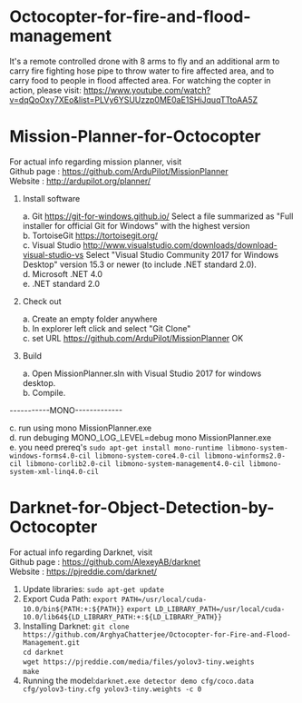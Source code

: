 # Octocopter-for-fire-and-flood-management <br >

It's a remote controlled drone with 8 arms to fly and an additional arm to carry fire fighting hose pipe to throw water to fire affected area, and to carry food to people in flood affected area. For watching the copter in action, please visit: https://www.youtube.com/watch?v=dqQoOxy7XEo&list=PLVy6YSUUzzp0ME0aE1SHiJquqTTtoAA5Z

# Mission-Planner-for-Octocopter

For actual info regarding mission planner, visit <br >
Github page : https://github.com/ArduPilot/MissionPlanner<br >
Website : http://ardupilot.org/planner/  

1. Install software

   a. Git
     https://git-for-windows.github.io/
     Select a file summarized as "Full installer for official Git for Windows"
     with the highest version<br >
   b. TortoiseGit
     https://tortoisegit.org/<br >
   c. Visual Studio
     http://www.visualstudio.com/downloads/download-visual-studio-vs
     Select "Visual Studio Community 2017 for Windows Desktop" version 15.3 or newer (to include .NET standard 2.0).<br >
   d. Microsoft .NET 4.0 <br >
   e. .NET standard 2.0 <br >

2. Check out

   a. Create an empty folder anywhere <br >
   b. In explorer left click and select "Git Clone"<br >
   c. set URL https://github.com/ArduPilot/MissionPlanner
     OK

3. Build

   a. Open MissionPlanner.sln with Visual Studio 2017 for windows desktop.<br >
   b. Compile.<br >

-----------MONO-------------

   c. run using 
      mono MissionPlanner.exe<br >
   d. run debuging
      MONO_LOG_LEVEL=debug mono MissionPlanner.exe<br >
   e. you need prereq's
     `sudo apt-get install mono-runtime libmono-system-windows-forms4.0-cil libmono-system-core4.0-cil libmono-winforms2.0-         cil libmono-corlib2.0-cil libmono-system-management4.0-cil libmono-system-xml-linq4.0-cil`

# Darknet-for-Object-Detection-by-Octocopter <br >
For actual info regarding Darknet, visit <br >
Github page : https://github.com/AlexeyAB/darknet<br >
Website : https://pjreddie.com/darknet/  

1. Update libraries: `sudo apt-get update`<br >
2. Export Cuda Path: `export PATH=/usr/local/cuda-10.0/bin${PATH:+:${PATH}}`
                    `export LD_LIBRARY_PATH=/usr/local/cuda-10.0/lib64${LD_LIBRARY_PATH:+:${LD_LIBRARY_PATH}}`<br >
3. Installing Darknet: `git clone https://github.com/ArghyaChatterjee/Octocopter-for-Fire-and-Flood-Management.git`<br >
                       `cd darknet`<br >
                       `wget https://pjreddie.com/media/files/yolov3-tiny.weights`<br >
                       `make`<br >
4. Running the model:`darknet.exe detector demo cfg/coco.data cfg/yolov3-tiny.cfg yolov3-tiny.weights -c 0`
